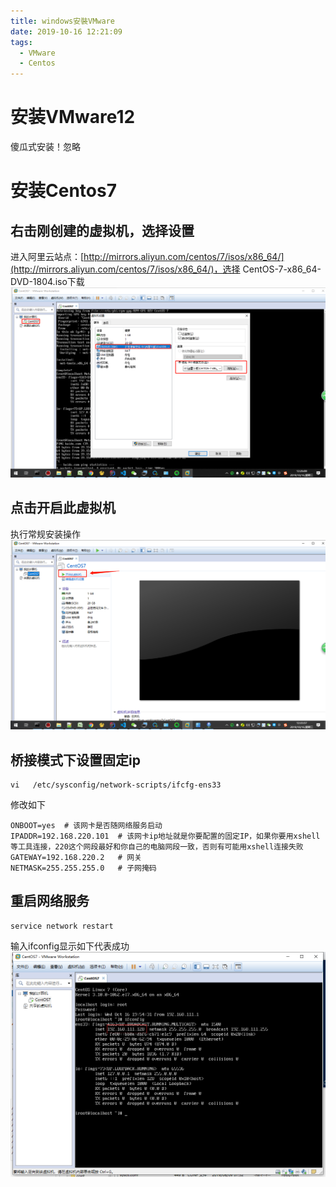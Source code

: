 ```yaml
---
title: windows安裝VMware
date: 2019-10-16 12:21:09
tags:  
  - VMware
  - Centos
---
```

# 安装VMware12
 <!-- more -->
傻瓜式安装！忽略
# 安装Centos7
## 右击刚创建的虚拟机，选择设置
进入阿里云站点：[http://mirrors.aliyun.com/centos/7/isos/x86_64/](http://mirrors.aliyun.com/centos/7/isos/x86_64/)，选择 CentOS-7-x86_64-DVD-1804.iso下载
![](https://raw.githubusercontent.com/luckybearbear/img/master/hexo/20191016122705.png)
## 点击开启此虚拟机
执行常规安装操作
![](https://raw.githubusercontent.com/luckybearbear/img/master/hexo/20191016123425.png)
## 桥接模式下设置固定ip
```
vi   /etc/sysconfig/network-scripts/ifcfg-ens33
```
修改如下
```
ONBOOT=yes  # 该网卡是否随网络服务启动
IPADDR=192.168.220.101  # 该网卡ip地址就是你要配置的固定IP，如果你要用xshell等工具连接，220这个网段最好和你自己的电脑网段一致，否则有可能用xshell连接失败
GATEWAY=192.168.220.2   # 网关
NETMASK=255.255.255.0   # 子网掩码
```
## 重启网络服务
```
service network restart
``` 
输入ifconfig显示如下代表成功
![](https://raw.githubusercontent.com/luckybearbear/img/master/hexo/20191016123949.png)

